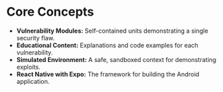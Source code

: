 # Core Concepts

- **Vulnerability Modules:** Self-contained units demonstrating a single security flaw.
- **Educational Content:** Explanations and code examples for each vulnerability.
- **Simulated Environment:** A safe, sandboxed context for demonstrating exploits.
- **React Native with Expo:** The framework for building the Android application.
